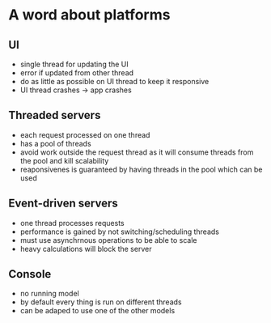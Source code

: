 
# A word about platforms

## UI
- single thread for updating the UI
- error if updated from other thread
- do as little as possible on UI thread to keep it responsive
- UI thread crashes -> app crashes

## Threaded servers
- each request processed on one thread
- has a pool of threads
- avoid work outside the request thread as it will consume threads from the pool and kill scalability
- reaponsivenes is guaranteed by having threads in the pool which can be used

## Event-driven servers
- one thread processes requests
- performance is gained by not switching/scheduling threads
- must use asynchrnous operations to be able to scale
- heavy calculations will block the server

## Console
- no running model
- by default every thing is run on different threads
- can be adaped to use one of the other models

